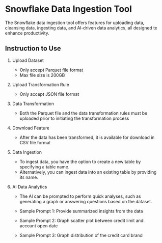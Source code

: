 # Snowflake Data Ingestion Tool 

The Snowflake data ingestion tool offers features for uploading data, cleansing data, ingesting data, and AI-driven data analytics, all designed to enhance productivity.

## Instruction to Use

1. Upload Dataset
    - Only accept Parquet file format
    - Max file size is 200GB

2. Upload Transformation Rule 
    - Only accept JSON file format

3. Data Transformation
    - Both the Parquet file and the data transformation rules must be uploaded prior to initiating the transformation process

4. Download Feature
    - After the data has been transformed, it is available for download in CSV file format

5. Data Ingestion 
    - To ingest data, you have the option to create a new table by specifying a table name.
    - Alternatively, you can ingest data into an existing table by providing its name.

6. AI Data Analytics
    - The AI can be prompted to perform quick analyses, such as generating a graph or answering questions based on the dataset.


    - Sample Prompt 1: Provide summarized insights from the data
    - Sample Prompt 2: Graph scatter plot between credit limit and account open date
    - Sample Prompt 3: Graph distribution of the credit card brand